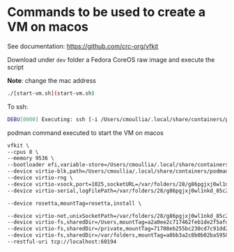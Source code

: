 # Commands to be used to create a VM on macos

See documentation: https://github.com/crc-org/vfkit

Download under `dev` folder a Fedora CoreOS raw image and execute the script

**Note**: change the mac address

```bash
./[start-vm.sh](start-vm.sh)
```

To ssh:
```bash
DEBU[0000] Executing: ssh [-i /Users/cmoullia/.local/share/containers/podman/machine/machine -p 60188 core@localhost -o IdentitiesOnly=yes -o StrictHostKeyChecking=no -o UserKnownHostsFile=/dev/null -o CheckHostIP=no -o LogLevel=ERROR -o SetEnv=LC_ALL= -t]
```

podman command executed to start the VM on macos
```txt
vfkit \
--cpus 8 \
--memory 9536 \
--bootloader efi,variable-store=/Users/cmoullia/.local/share/containers/podman/machine/applehv/efi-bl-podman-machine-default,create \
--device virtio-blk,path=/Users/cmoullia/.local/share/containers/podman/machine/applehv/podman-machine-default-arm64.raw \
--device virtio-rng \
--device virtio-vsock,port=1025,socketURL=/var/folders/28/g86pgjxj0wl1nkd_85c2krjw0000gn/T/podman/podman-machine-default.sock,listen \
--device virtio-serial,logFilePath=/var/folders/28/g86pgjxj0wl1nkd_85c2krjw0000gn/T/podman/podman-machine-default.log \

--device rosetta,mountTag=rosetta,install \

--device virtio-net,unixSocketPath=/var/folders/28/g86pgjxj0wl1nkd_85c2krjw0000gn/T/podman/podman-machine-default-gvproxy.sock,mac=5a:94:ef:e4:0c:ee \
--device virtio-fs,sharedDir=/Users,mountTag=a2a0ee2c717462feb1de2f5afd59de5fd2d8 \
--device virtio-fs,sharedDir=/private,mountTag=71708eb255bc230cd7c91dd26f7667a7b938 \
--device virtio-fs,sharedDir=/var/folders,mountTag=a0bb3a2c8b0b02ba5958b0576f0d6530e104 \
--restful-uri tcp://localhost:60194
```